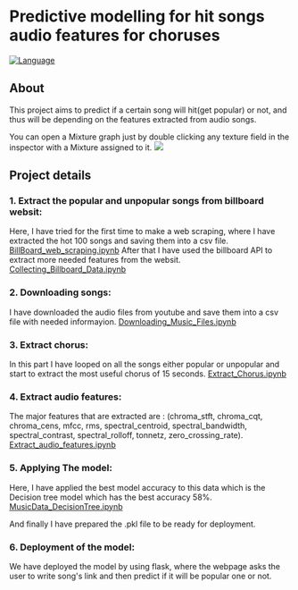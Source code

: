 # Predictive modelling for hit songs audio features for choruses
[![Language](https://img.shields.io/badge/language-python-blue.svg?style=flat)](https://www.python.org)

## About
This project aims to predict if a certain song will hit(get popular) or not, and thus will be depending on the features extracted from audio songs.

You can open a Mixture graph just by double clicking any texture field in the inspector with a Mixture assigned to it.
![](docs/docfx/images/MixtureOpen.gif)

## Project details
### 1. Extract the popular and unpopular songs from billboard websit:
Here, I have tried for the first time to make a web scraping, where I have extracted the hot 100 songs and saving them into a csv file. [BillBoard_web_scraping.ipynb](https://github.com/Nourhan-Adell/Data_Science_Projects/blob/main/BillBoard_web_scraping.ipynb)
After that I have used the billboard API to extract more needed features from the websit. [Collecting_Billboard_Data.ipynb](https://github.com/Nourhan-Adell/Data_Science_Projects/blob/main/Collecting_Billboard_Data.ipynb)

### 2. Downloading songs:
I have downloaded the audio files from youtube and save them into a csv file with needed informayion. [Downloading_Music_Files.ipynb](https://github.com/Nourhan-Adell/Data_Science_Projects/blob/main/Downloading_Music_Files.ipynb)

### 3. Extract chorus:
In this part I have looped on all the songs either popular or unpopular and start to extract the most useful chorus of 15 seconds. [Extract_Chorus.ipynb](https://github.com/Nourhan-Adell/Data_Science_Projects/blob/main/Extract_Chorus.ipynb)

### 4. Extract audio features:
The major features that are extracted are : (chroma_stft, chroma_cqt, chroma_cens, mfcc, rms, spectral_centroid, spectral_bandwidth, spectral_contrast, spectral_rolloff, tonnetz, zero_crossing_rate). [Extract_audio_features.ipynb](https://github.com/Nourhan-Adell/Data_Science_Projects/blob/main/Extract_audio_features.ipynb)

### 5. Applying The model:
Here, I have applied the best model accuracy to this data which is the Decision tree model which has the best accuracy 58%. [MusicData_DecisionTree.ipynb](https://github.com/Nourhan-Adell/Data_Science_Projects/blob/main/6.%20MusicData_DecisionTree.ipynb)

And finally I have prepared the .pkl file to be ready for deployment.
### 6. Deployment of the model:
We have deployed the model by using flask, where the webpage asks the user to write song's link and then predict if it will be popular one or not.

